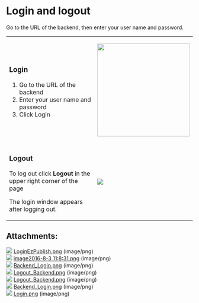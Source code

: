 #  Login and logout 

Go to the URL of the backend, then enter your user name and password.

<table>
<tbody>
<tr>
<td><h3 id="Loginandlogout-Login">Login</h3>
<ol>
<li>Go to the URL of the backend</li>
<li>Enter your user name and password</li>
<li>Click Login</li>
</ol></td>
<td>
<p><img src="attachments/23560672/23571055.png" class="confluence-embedded-image confluence-thumbnail" height="250" /></p>
</td>
</tr>
<tr>
<td>
<h3 id="Loginandlogout-Logout"> Logout</h3>
<p>To log out click <strong>Logout</strong> in the upper right corner of the page</p>

<p>The login window appears after logging out.</p>
</td>
<td>
<p><img src="attachments/23560672/23570953.png" class="confluence-embedded-image" /></p>
</td>
</tr>
</tbody>
</table>

## Attachments:

![](images/icons/bullet_blue.gif) [LoginEzPublish.png](attachments/23560672/23563707.png) (image/png)  
![](images/icons/bullet_blue.gif) [image2016-8-3 11:8:31.png](attachments/23560672/23563708.png) (image/png)  
![](images/icons/bullet_blue.gif) [Backend\_Login.png](attachments/23560672/23571048.png) (image/png)  
![](images/icons/bullet_blue.gif) [Logout\_Backend.png](attachments/23560672/23571053.png) (image/png)  
![](images/icons/bullet_blue.gif) [Logout\_Backend.png](attachments/23560672/23571051.png) (image/png)  
![](images/icons/bullet_blue.gif) [Backend\_Login.png](attachments/23560672/23571055.png) (image/png)  
![](images/icons/bullet_blue.gif) [Login.png](attachments/23560672/23570953.png) (image/png)  
